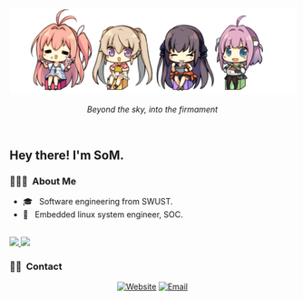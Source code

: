 <img src="./pic/Aokana.png">
<p align="center"><em>Beyond the sky, into the firmament</em></p>

<br/>

<h2> Hey there! I'm SoM.</h2>

<h3> 👨🏻‍💻 &nbsp;About Me </h3>

- 🎓 &nbsp; Software engineering from SWUST.
- 💼 &nbsp; Embedded linux system engineer, SOC.

<br/>

<a href="https://github.com/SwordofMorning">
  <img height="180em" src="https://github-readme-stats.vercel.app/api?username=SwordofMorning&theme=buefy&show_icons=true" />
  <img height="180em" src="https://github-readme-stats.vercel.app/api/top-langs/?username=SwordofMorning&theme=buefy&layout=compact" />
</a>

<br/>

<h3> 🤝🏻 &nbsp;Contact </h3>

<p align="center">
<a href="https://swordofmorning.com/"><img alt="Website" src="https://img.shields.io/badge/Website-swordofmorning.com-blue?style=flat-square&logo=google-chrome"></a>
<a href="mailto:master@xiaojintao.email
"><img alt="Email" src="https://img.shields.io/badge/Email-master@xiaojintao.email-blue?style=flat-square&logo=gmail"></a>
</p>